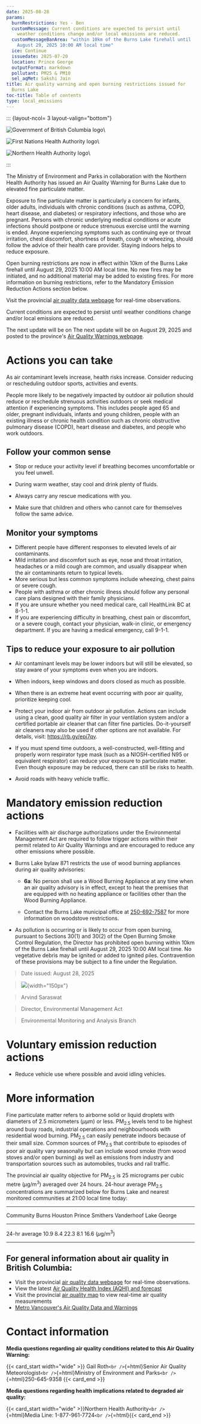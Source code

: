 ```yaml
---
date: 2025-08-28
params:
  burnRestrictions: Yes - Ben
  customMessage: Current conditions are expected to persist until
    weather conditions change and/or local emissions are reduced.
  customMessageBanArea: "within 10km of the Burns Lake firehall until
    August 29, 2025 10:00 AM local time"
  ice: Continue
  issuedate: 2025-07-20
  location: Prince George
  outputFormat: markdown
  pollutant: PM25 & PM10
  sel_aqMet: Sakshi Jain
title: Air quality warning and open burning restrictions issued for
  Burns Lake
toc-title: Table of contents
type: local_emissions
---
```


<!--
Copyright 2025 Province of British Columbia

This work is licensed under the Creative Commons Attribution 4.0 International License.
To view a copy of this license, visit http://creativecommons.org/licenses/by/4.0/.
-->
<!-- Logo header, the layout-col should be set based on number of logos including FHNA and BCGov -->
<!-- the trailing slash means the text in square brackets is alt text -->

::: {layout-ncol= 3 layout-valign="bottom"}

![Government of British Columbia logo](/assets/logo_BCID_V_RGB_pos.png)\

![First Nations Health Authority logo](/assets/logo_FNHA.png)\

![Northern Health Authority logo](/assets/logo_NH.png)\

:::

The Ministry of Environment and Parks in collaboration with the Northern
Health Authority has issued an Air Quality Warning for Burns Lake due to
elevated fine particulate matter.

Exposure to fine particulate matter is particularly a concern for
infants, older adults, individuals with chronic conditions (such as
asthma, COPD, heart disease, and diabetes) or respiratory infections,
and those who are pregnant. Persons with chronic underlying medical
conditions or acute infections should postpone or reduce strenuous
exercise until the warning is ended. Anyone experiencing symptoms such
as continuing eye or throat irritation, chest discomfort, shortness of
breath, cough or wheezing, should follow the advice of their health care
provider. Staying indoors helps to reduce exposure.

Open burning restrictions are now in effect within 10km of the Burns
Lake firehall until August 29, 2025 10:00 AM local time. No new fires
may be initiated, and no additional material may be added to existing
fires. For more information on burning restrictions, refer to the
Mandatory Emission Reduction Actions section below.

Visit the provincial [air quality data
webpage](https://www2.gov.bc.ca/gov/content/environment/air-land-water/air/air-quality)
for real-time observations.

Current conditions are expected to persist until weather conditions
change and/or local emissions are reduced.

The next update will be on The next update will be on August 29, 2025
and posted to the province's [Air Quality Warnings
webpage](https://www.gov.bc.ca/airquality).

# Actions you can take

As air contaminant levels increase, health risks increase. Consider
reducing or rescheduling outdoor sports, activities and events.

People more likely to be negatively impacted by outdoor air pollution
should reduce or reschedule strenuous activities outdoors or seek
medical attention if experiencing symptoms. This includes people aged 65
and older, pregnant individuals, infants and young children, people with
an existing illness or chronic health condition such as chronic
obstructive pulmonary disease (COPD), heart disease and diabetes, and
people who work outdoors.

## Follow your common sense

-   Stop or reduce your activity level if breathing becomes
    uncomfortable or you feel unwell.

-   During warm weather, stay cool and drink plenty of fluids.

-   Always carry any rescue medications with you.

-   Make sure that children and others who cannot care for themselves
    follow the same advice.

## Monitor your symptoms

-   Different people have different responses to elevated levels of air
    contaminants.
-   Mild irritation and discomfort such as eye, nose and throat
    irritation, headaches or a mild cough are common, and usually
    disappear when the air contaminants return to typical levels.
-   More serious but less common symptoms include wheezing, chest pains
    or severe cough.
-   People with asthma or other chronic illness should follow any
    personal care plans designed with their family physicians.
-   If you are unsure whether you need medical care, call HealthLink BC
    at 8-1-1.
-   If you are experiencing difficulty in breathing, chest pain or
    discomfort, or a severe cough, contact your physician, walk-in
    clinic, or emergency department. If you are having a medical
    emergency, call 9-1-1.

## Tips to reduce your exposure to air pollution

-   Air contaminant levels may be lower indoors but will still be
    elevated, so stay aware of your symptoms even when you are indoors.

-   When indoors, keep windows and doors closed as much as possible.

-   When there is an extreme heat event occurring with poor air quality,
    prioritize keeping cool.

-   Protect your indoor air from outdoor air pollution. Actions can
    include using a clean, good quality air filter in your ventilation
    system and/or a certified portable air cleaner that can filter fine
    particles. Do-it-yourself air cleaners may also be used if other
    options are not available. For details, visit: https://rb.gy/epi7qv.

-   If you must spend time outdoors, a well-constructed, well-fitting
    and properly worn respirator type mask (such as a NIOSH-certified
    N95 or equivalent respirator) can reduce your exposure to
    particulate matter. Even though exposure may be reduced, there can
    still be risks to health.

-   Avoid roads with heavy vehicle traffic.

# Mandatory emission reduction actions

-   Facilities with air discharge authorizations under the Environmental
    Management Act are required to follow trigger actions within their
    permit related to Air Quality Warnings and are encouraged to reduce
    any other emissions where possible.

-   Burns Lake bylaw 871 restricts the use of wood burning appliances
    during air quality advisories:

    -   **6a**: No person shall use a Wood Burning Appliance at any time
        when an air quality advisory is in effect, except to heat the
        premises that are equipped with no heating appliance or
        facilities other than the Wood Burning Appliance.

    -   Contact the Burns Lake municipal office at
        [250-692-7587](tel:2506927587) for more information on woodstove
        restrictions.

-   As pollution is occurring or is likely to occur from open burning,
    pursuant to Sections 30(1) and 30(2) of the Open Burning Smoke
    Control Regulation, the Director has prohibited open burning within
    10km of the Burns Lake firehall until August 29, 2025 10:00 AM local
    time. No vegetative debris may be ignited or added to ignited piles.
    Contravention of these provisions may be subject to a fine under the
    Regulation.

> Date issued: August 28, 2025

> ![](utility/signatures/SignatureAS.png){width="150px"}

> Arvind Saraswat

> Director, Environmental Management Act

> Environmental Monitoring and Analysis Branch

# Voluntary emission reduction actions

-   Reduce vehicle use where possible and avoid idling vehicles.

# More information

Fine particulate matter refers to airborne solid or liquid droplets with
diameters of 2.5 micrometers ($\mu$µm) or less. PM$_{2.5}$ levels tend
to be highest around busy roads, industrial operations and
neighbourhoods with residential wood burning. PM$_{2.5}$ can easily
penetrate indoors because of their small size. Common sources of
PM$_{2.5}$ that contribute to episodes of poor air quality vary
seasonally but can include wood smoke (from wood stoves and/or open
burning) as well as emissions from industry and transportation sources
such as automobiles, trucks and rail traffic.

The provincial air quality objective for PM$_{2.5}$ is 25 micrograms per
cubic metre ($\mu$g/m$^{3}$) averaged over 24 hours. 24-hour average
PM$_{2.5}$ concentrations are summarized below for Burns Lake and
nearest monitored communities at 21:00 local time today:

  ----------------------------------------------------------------------------------
  Community                  Burns     Houston   Prince      Smithers   Vanderhoof
                             Lake                George                 
  -------------------------- --------- --------- ----------- ---------- ------------
  24-hr average              10.9      8.4       22.3        8.1        16.6
  ($\mu$g/m$^{3}$)                                                      

  ----------------------------------------------------------------------------------

## For general information about air quality in British Columbia:

-   Visit the provincial [air quality data
    webpage](https://www2.gov.bc.ca/gov/content/environment/air-land-water/air/air-quality)
    for real-time observations.
-   View the latest [Air Quality Health Index (AQHI) and
    forecast](https://www.env.gov.bc.ca/epd/bcairquality/data/aqhi-table.html)
-   Visit the provincial [air quality
    map](https://www.env.gov.bc.ca/epd/bcairquality/readings/find-stations-map.html)
    to view real-time air quality measurements
-   [Metro Vancouver's Air Quality Data and
    Warnings](https://metrovancouver.org/services/air-quality-climate-action/air-quality-data-and-advisories)

# Contact information

**Media questions regarding air quality conditions related to this Air
Quality Warning:**

{{< card_start width="wide" >}} Gail Roth`<br />`{=html}Senior Air
Quality Meteorologist`<br />`{=html}Ministry of Environment and
Parks`<br />`{=html}250-645-9358 {{< card_end >}}

**Media questions regarding health implications related to degraded air
quality:**

{{< card_start  width="wide" >}}Northern Health
Authority`<br />`{=html}Media Line:
1-877-961-7724`<br />`{=html}{{< card_end >}}
